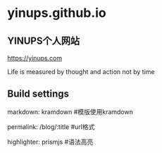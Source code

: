 yinups.github.io
===============

## YINUPS个人网站

https://yinups.com

Life is measured by thought and action not by time

## Build settings
markdown: kramdown          #模版使用kramdown

permalink: /blog/:title 	#url格式

highlighter: prismjs       #语法高亮